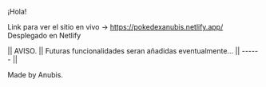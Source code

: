 ¡Hola!

Link para ver el sitio en vivo -> https://pokedexanubis.netlify.app/
Desplegado en Netlify

|| AVISO. ||
Futuras funcionalidades seran añadidas eventualmente...
|| ------ ||

Made by Anubis.

